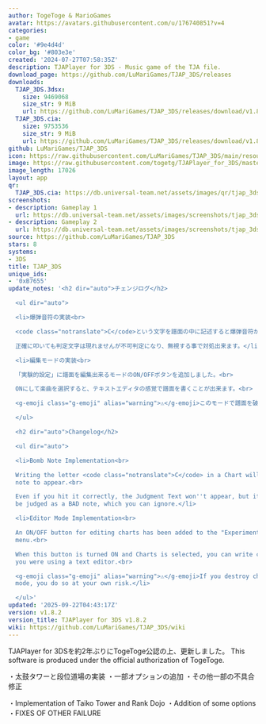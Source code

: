 ```yaml
---
author: TogeToge & MarioGames
avatar: https://avatars.githubusercontent.com/u/176740851?v=4
categories:
- game
color: '#9e4d4d'
color_bg: '#803e3e'
created: '2024-07-27T07:58:35Z'
description: TJAPlayer for 3DS - Music game of the TJA file.
download_page: https://github.com/LuMariGames/TJAP_3DS/releases
downloads:
  TJAP_3DS.3dsx:
    size: 9469068
    size_str: 9 MiB
    url: https://github.com/LuMariGames/TJAP_3DS/releases/download/v1.8.2/TJAP_3DS.3dsx
  TJAP_3DS.cia:
    size: 9753536
    size_str: 9 MiB
    url: https://github.com/LuMariGames/TJAP_3DS/releases/download/v1.8.2/TJAP_3DS.cia
github: LuMariGames/TJAP_3DS
icon: https://raw.githubusercontent.com/LuMariGames/TJAP_3DS/main/resource/icon.png
image: https://raw.githubusercontent.com/togetg/TJAPlayer_for_3DS/master/resource/banner.png
image_length: 17026
layout: app
qr:
  TJAP_3DS.cia: https://db.universal-team.net/assets/images/qr/tjap_3ds-cia.png
screenshots:
- description: Gameplay 1
  url: https://db.universal-team.net/assets/images/screenshots/tjap_3ds/gameplay-1.png
- description: Gameplay 2
  url: https://db.universal-team.net/assets/images/screenshots/tjap_3ds/gameplay-2.png
source: https://github.com/LuMariGames/TJAP_3DS
stars: 8
systems:
- 3DS
title: TJAP_3DS
unique_ids:
- '0xB7655'
update_notes: '<h2 dir="auto">チェンジログ</h2>

  <ul dir="auto">

  <li>爆弾音符の実装<br>

  <code class="notranslate">C</code>という文字を譜面の中に記述すると爆弾音符が出現します。<br>

  正確に叩いても判定文字は現れませんが不可判定になり、無視する事で対処出来ます。</li>

  <li>編集モードの実装<br>

  「実験的設定」に譜面を編集出来るモードのON/OFFボタンを追加しました。<br>

  ONにして楽曲を選択すると、テキストエディタの感覚で譜面を書くことが出来ます。<br>

  <g-emoji class="g-emoji" alias="warning">⚠️</g-emoji>このモードで譜面を破壊しても自己責任でお願いします。</li>

  </ul>

  <h2 dir="auto">Changelog</h2>

  <ul dir="auto">

  <li>Bomb Note Implementation<br>

  Writing the letter <code class="notranslate">C</code> in a Chart will cause a bomb
  note to appear.<br>

  Even if you hit it correctly, the Judgment Text won''t appear, but it will still
  be judged as a BAD note, which you can ignore.</li>

  <li>Editor Mode Implementation<br>

  An ON/OFF button for editing charts has been added to the "Experimental Settings"
  menu.<br>

  When this button is turned ON and Charts is selected, you can write charts as if
  you were using a text editor.<br>

  <g-emoji class="g-emoji" alias="warning">⚠️</g-emoji>If you destroy charts in this
  mode, you do so at your own risk.</li>

  </ul>'
updated: '2025-09-22T04:43:17Z'
version: v1.8.2
version_title: TJAPlayer for 3DS v1.8.2
wiki: https://github.com/LuMariGames/TJAP_3DS/wiki
---
```

TJAPlayer for 3DSを約2年ぶりにTogeToge公認の上、更新しました。
This software is produced under the official authorization of TogeToge.

・太鼓タワーと段位道場の実装
・一部オプションの追加
・その他一部の不具合修正

・Implementation of Taiko Tower and Rank Dojo
・Addition of some options
・FIXES OF OTHER FAILURE